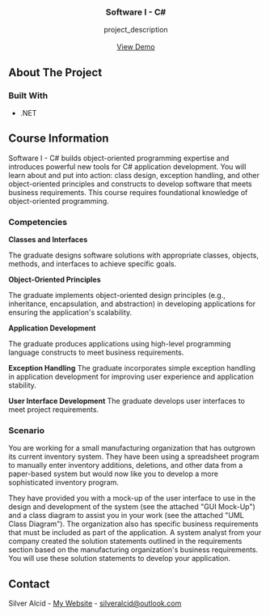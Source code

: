 <a id="readme-top"></a>

<h3 align="center">Software I - C#</h3>

  <p align="center">
    project_description
    <br />
    <br />
    <a href="https://github.com/github_username/repo_name">View Demo</a>
</div>


<!-- ABOUT THE PROJECT -->
## About The Project



### Built With

* .NET


## Course Information

Software I - C# builds object-oriented programming expertise and introduces powerful new tools for C# application development. You will learn about and put into action: class design, exception handling, and other object-oriented principles and constructs to develop software that meets business requirements. This course requires foundational knowledge of object-oriented programming.

### Competencies

**Classes and Interfaces**

The graduate designs software solutions with appropriate classes, objects, methods, and interfaces to achieve specific goals.

**Object-Oriented Principles**

The graduate implements object-oriented design principles (e.g., inheritance, encapsulation, and abstraction) in developing applications for ensuring the application's scalability.

**Application Development**

The graduate produces applications using high-level programming language constructs to meet business requirements.

**Exception Handling**
The graduate incorporates simple exception handling in application development for improving user experience and application stability.

**User Interface Development**
The graduate develops user interfaces to meet project requirements.

### Scenario

You are working for a small manufacturing organization that has outgrown its current inventory system. They have been using a spreadsheet program to manually enter inventory additions, deletions, and other data from a paper-based system but would now like you to develop a more sophisticated inventory program.

They have provided you with a mock-up of the user interface to use in the design and development of the system (see the attached "GUI Mock-Up") and a class diagram to assist you in your work (see the attached "UML Class Diagram"). The organization also has specific business requirements that must be included as part of the application. A system analyst from your company created the solution statements outlined in the requirements section based on the manufacturing organization's business requirements. You will use these solution statements to develop your application.



<!-- CONTACT -->
## Contact

Silver Alcid - [My Website](https://silveralcid.com) - silveralcid@outlook.com
